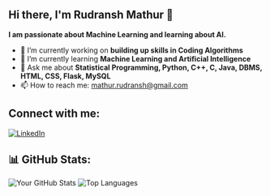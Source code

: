## Hi there, I'm Rudransh Mathur 👋

**I am passionate about Machine Learning and learning about AI.**

- 🔭 I’m currently working on **building up skills in Coding Algorithms**
- 🌱 I’m currently learning **Machine Learning and Artificial Intelligence**
- 💬 Ask me about **Statistical Programming, Python, C++, C, Java, DBMS, HTML, CSS, Flask, MySQL**
- 📫 How to reach me: mathur.rudransh@gmail.com

## Connect with me:
[![LinkedIn](https://img.shields.io/badge/-LinkedIn-blue?style=flat&logo=linkedin)](https://www.linkedin.com/in/rudransh-mathur)

## 📊 GitHub Stats:
![Your GitHub Stats](https://github-readme-stats.vercel.app/api?username=rudransmathur&show_icons=true&theme=radical)
![Top Languages](https://github-readme-stats.vercel.app/api/top-langs/?username=rudransmathur&layout=compact&theme=radical)
